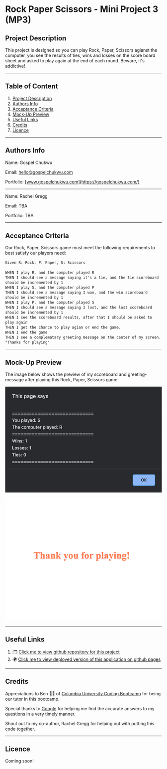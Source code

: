 # Rock Paper Scissors - Mini Project 3 (MP3)

## Project Description

This project is designed so you can play Rock, Paper, Scissors agianst the computer, you see the results of ties, wins and losses on the score board sheet and asked to play again at the end of each round. Beware, it's addictive!

---

## Table of Content

1. [Project Description](https://github.com/Brondchux/mp3-rock-paper-scissors#project-description)
2. [Authors Info](https://github.com/Brondchux/mp3-rock-paper-scissors#authors-info)
3. [Acceptance Criteria](https://github.com/Brondchux/mp3-rock-paper-scissors#acceptance-criteria)
4. [Mock-Up Preview](https://github.com/Brondchux/mp3-rock-paper-scissors#mock-up-preview)
5. [Useful Links](https://github.com/Brondchux/mp3-rock-paper-scissors#useful-links)
6. [Credits](https://github.com/Brondchux/mp3-rock-paper-scissors#credits)
7. [Licence](https://github.com/Brondchux/mp3-rock-paper-scissors#licence)

---

## Authors Info

Name: Gospel Chukwu

Email: hello@gospelchukwu.com

Portfolio: [www.gospelchukwu.com](https://gospelchukwu.com/)

---

Name: Rachel Gregg

Email: TBA

Portfolio: TBA

---

## Acceptance Criteria

Our Rock, Paper, Scissors game must meet the following requirements to best satisfy our players need:

```
Given R: Rock, P: Paper, S: Scissors

WHEN I play R, and the computer played R
THEN I should see a message saying it's a tie, and the tie scoreboard should be incremented by 1
WHEN I play S, and the computer played P
THEN I should see a message saying I won, and the win scoreboard should be incremented by 1
WHEN I play P, and the computer played S
THEN I should see a message saying I lost, and the lost scoreboard should be incremented by 1
WHEN I see the scoreboard results, after that I should be asked to play again
THEN I get the chance to play agian or end the game.
WHEN I end the game
THEN I see a complematary greeting message on the center of my screen. "Thanks for playing"
```

---

## Mock-Up Preview

The image below shows the preview of my scoreboard and greeting-message after playing this Rock, Paper, Scissors game.

![This Rock, Paper, Scissors game webpage includes a header, main section with javascript window prompts and no footer elements. This is a screenshot of my scoreboard after playing this R,P,S Game](./assets/images/scoreboard.png)

![This Rock, Paper, Scissors game webpage includes a header, main section with javascript window prompts and no footer elements. This is a screenshot of the greeting-message after playing this R,P,S Game](./assets/images/thanks-for-playing.png)

---

## Useful Links

1. 🗂 [Click me to view github repository for this project](https://github.com/Brondchux/mp3-rock-paper-scissors)
2. 🌍 [Click me to view deployed version of this application on github pages](https://brondchux.github.io/mp3-rock-paper-scissors/)

---

## Credits

Appreciations to Ben 🙌🏾 of [Columbia University Coding Bootcamp](https://bootcamp.cvn.columbia.edu/coding/landing-ftpt/?s=Google-Brand&msg_cv_scta=4&msg_cv_stbn=1&msg_cv_fcta=1&dki=Learn%20Coding&pkw=%2Bcolumbia%20%2Bcoding%20%2Bbootcamp&pcrid=471112563836&pmt=b&utm_source=google&utm_medium=cpc&utm_campaign=GGL%7CCOLUMBIA-UNIVERSITY%7CSEM%7CCODING%7C-%7COFL%7CTIER-1%7CALL%7CBRD%7CBMM%7CCore%7CBootcamp&utm_term=%2Bcolumbia%20%2Bcoding%20%2Bbootcamp&s=google&k=%2Bcolumbia%20%2Bcoding%20%2Bbootcamp&utm_adgroupid=111600049635&utm_locationphysicalms=9067609&utm_matchtype=b&utm_network=g&utm_device=c&utm_content=471112563836&utm_placement=&gclid=CjwKCAjwlrqHBhByEiwAnLmYUA8CIItksRJF6IT6XMX8WOOJBO-jtCRkzXZhI2gvsZrFEpYdRXy54RoC6jQQAvD_BwE&gclsrc=aw.ds) for being our tutor in this bootcamp.

Special thanks to [Google](https://www.google.com) for helping me find the accurate answers to my questions in a very timely manner.

Shout out to my co-author, Rachel Gregg for helping out with putting this code together.

---

## Licence

Coming soon!

